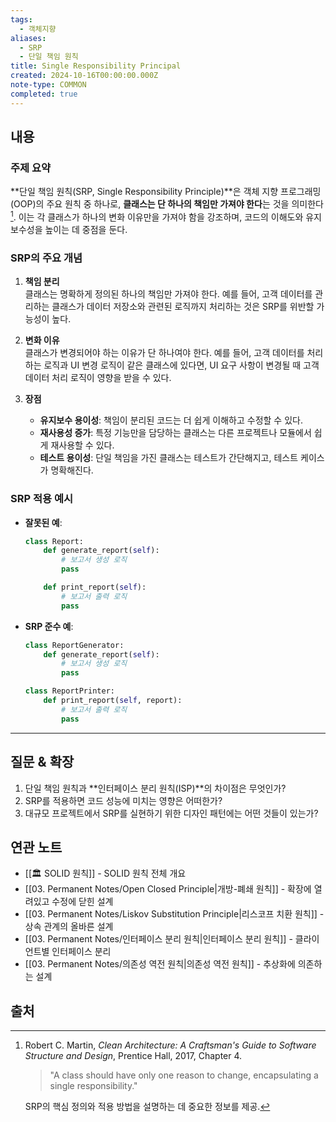 ```yaml
---
tags:
  - 객체지향
aliases:
  - SRP
  - 단일 책임 원칙
title: Single Responsibility Principal
created: 2024-10-16T00:00:00.000Z
note-type: COMMON
completed: true
---
```


## 내용

### 주제 요약

**단일 책임 원칙(SRP, Single Responsibility Principle)**은 객체 지향 프로그래밍(OOP)의 주요 원칙 중 하나로, **클래스는 단 하나의 책임만 가져야 한다**는 것을 의미한다[^1]. 이는 각 클래스가 하나의 변화 이유만을 가져야 함을 강조하며, 코드의 이해도와 유지 보수성을 높이는 데 중점을 둔다.

### SRP의 주요 개념

1. **책임 분리**  
   클래스는 명확하게 정의된 하나의 책임만 가져야 한다. 예를 들어, 고객 데이터를 관리하는 클래스가 데이터 저장소와 관련된 로직까지 처리하는 것은 SRP를 위반할 가능성이 높다.

2. **변화 이유**  
   클래스가 변경되어야 하는 이유가 단 하나여야 한다. 예를 들어, 고객 데이터를 처리하는 로직과 UI 변경 로직이 같은 클래스에 있다면, UI 요구 사항이 변경될 때 고객 데이터 처리 로직이 영향을 받을 수 있다.

3. **장점**  
   - **유지보수 용이성**: 책임이 분리된 코드는 더 쉽게 이해하고 수정할 수 있다.
   - **재사용성 증가**: 특정 기능만을 담당하는 클래스는 다른 프로젝트나 모듈에서 쉽게 재사용할 수 있다.
   - **테스트 용이성**: 단일 책임을 가진 클래스는 테스트가 간단해지고, 테스트 케이스가 명확해진다.

### SRP 적용 예시

- **잘못된 예**:  
  ```python
  class Report:
      def generate_report(self):
          # 보고서 생성 로직
          pass

      def print_report(self):
          # 보고서 출력 로직
          pass
  ```

- **SRP 준수 예**:  
  ```python
  class ReportGenerator:
      def generate_report(self):
          # 보고서 생성 로직
          pass

  class ReportPrinter:
      def print_report(self, report):
          # 보고서 출력 로직
          pass
  ```

---

## 질문 & 확장

1. 단일 책임 원칙과 **인터페이스 분리 원칙(ISP)**의 차이점은 무엇인가?  
2. SRP를 적용하면 코드 성능에 미치는 영향은 어떠한가?  
3. 대규모 프로젝트에서 SRP를 실현하기 위한 디자인 패턴에는 어떤 것들이 있는가?

## 연관 노트

- [[🏛️ SOLID 원칙]] - SOLID 원칙 전체 개요
- [[03. Permanent Notes/Open Closed Principle|개방-폐쇄 원칙]] - 확장에 열려있고 수정에 닫힌 설계
- [[03. Permanent Notes/Liskov Substitution Principle|리스코프 치환 원칙]] - 상속 관계의 올바른 설계
- [[03. Permanent Notes/인터페이스 분리 원칙|인터페이스 분리 원칙]] - 클라이언트별 인터페이스 분리
- [[03. Permanent Notes/의존성 역전 원칙|의존성 역전 원칙]] - 추상화에 의존하는 설계


## 출처

[^1]: Robert C. Martin, *Clean Architecture: A Craftsman's Guide to Software Structure and Design*, Prentice Hall, 2017, Chapter 4.  

    > "A class should have only one reason to change, encapsulating a single responsibility."  

    SRP의 핵심 정의와 적용 방법을 설명하는 데 중요한 정보를 제공.  
